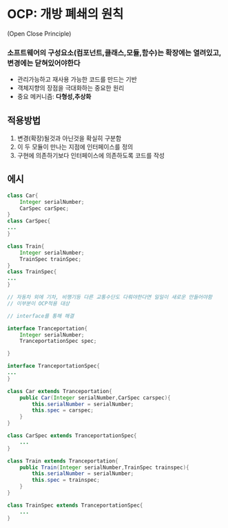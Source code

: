 # OCP: 개방 폐쇄의 원칙
(Open Close Principle)
### 소프트웨어의 구성요소(컴포넌트,클래스,모듈,함수)는 확장에는 열려있고, 변경에는 닫혀있어야한다
* 관리가능하고 재사용 가능한 코드를 만드는 기반
* 객체지향의 장점을 극대화하는 중요한 원리
* 중요 메커니즘: __다형성,추상화__

## 적용방법
1. 변경(확장)될것과 아닌것을 확실히 구분함
2. 이 두 모듈이 만나는 지점에 인터페이스를 정의
3. 구현에 의존하기보다 인터페이스에 의존하도록 코드를 작성

## 에시
```java
class Car{
    Integer serialNumber;
    CarSpec carSpec;
}
class CarSpec{
...
}

class Train{
    Integer serialNumber;
    TrainSpec trainSpec;
}
class TrainSpec{
...
}

// 자동차 외에 기차, 비행기등 다른 교통수단도 다뤄야한다면 일일이 새로운 만들어야함
// 이부분이 OCP적용 대상

// interface를 통해 해결

interface Tranceportation{
    Integer serialNumber;
    TranceportationSpec spec;

}

interface TranceportationSpec{
...
}

class Car extends Tranceportation{
    public Car(Integer serialNumber,CarSpec carspec){
        this.serialNumber = serialNumber;
        this.spec = carspec;
    }
}

class CarSpec extends TranceportationSpec{
    ...
}

class Train extends Tranceportation{
    public Train(Integer serialNumber,TrainSpec trainspec){
        this.serialNumber = serialNumber;
        this.spec = trainspec;
    }
}

class TrainSpec extends TranceportationSpec{
    ...
}